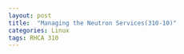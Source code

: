 ```yaml
---
layout: post
title:  "Managing the Neutron Services(310-10)"
categories: Linux
tags: RHCA 310
---
```

